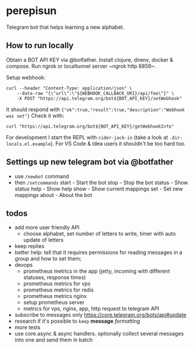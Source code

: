 # perepisun

Telegram bot that helps learning a new alphabet.

## How to run locally

Obtain a BOT API KEY via @botfather.
Install clojure, direnv, docker & compose.
Run ngrok or localtunnel server ~ngrok http 8859~.

Setup webhook:

    curl --header "Content-Type: application/json" \
        --data-raw "{\"url\":\"${WEBHOOK_CALLBACK_URI}/api/foo\"}" \
        -X POST "https://api.telegram.org/bot${BOT_API_KEY}/setWebhook"

It should respond with `{"ok":true,"result":true,"description":"Webhook was set"}`
Check it with:

    curl "https://api.telegram.org/bot${BOT_API_KEY}/getWebhookInfo"

For development I start the REPL with `cider-jack-in` (take a look at `.dir-locals.el.example`). For VS Code & Idea users it shouldn't be too hard too.


## Settings up new telegram bot via @botfather

- use `/newbot` command
- then `/setcommands`
    start - Start the bot
    stop - Stop the bot
    status - Show status
    help - Show help
    show - Show current mappings
    set - Set new mappings
    about - About the bot

## todos
- add more user friendly API
  - choose alphabet, set number of letters to write, timer with auto update of letters
- keep replies
- better help: tell that it requires permissions for reading messages in a group and how to set them;
- devops
  - prometheus metrics in the app (jetty, incoming with different statuses, response times)
  - prometheus metrics for vps
  - prometheus metrics for redis
  - prometheus metrics nginx
  - setup prometheus server
  - metrics for vps, nginx, app, http request to telegram API
- subscribe to messages only https://core.telegram.org/bots/api#update
- research if it's possible to `keep` **message** _formatting_
- more tests
- use core.async & async handlers. optionally collect several messages into one and send them in batch
